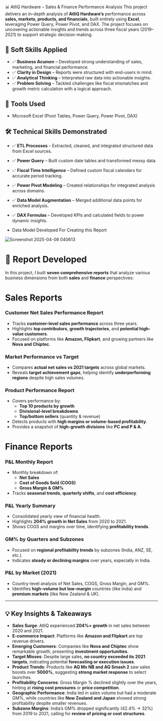 📊 AtliQ Hardware – Sales & Finance Performance Analysis
This project delivers an in-depth analysis of **AtliQ Hardware’s** performance across **sales, markets, products, and financials**, built entirely using **Excel**, leveraging Power Query, Power Pivot, and DAX. The project focuses on uncovering actionable insights and trends across three fiscal years (2019–2021) to support strategic decision-making.

## 🤝 Soft Skills Applied

- ✅ **Business Acumen** – Developed strong understanding of sales, marketing, and financial performance.
- ✅ **Clarity in Design** – Reports were structured with end-users in mind.
- ✅ **Analytical Thinking** – Interpreted raw data into actionable insights.
- ✅ **Problem Solving** – Tackled challenges like fiscal mismatches and growth metric calculation with a logical approach.

## 🧩 Tools Used

- Microsoft Excel (Pivot Tables, Power Query, Power Pivot, DAX)

## 🛠️ Technical Skills Demonstrated

- ✅ **ETL Processes** – Extracted, cleaned, and integrated structured data from Excel sources.
- ✅ **Power Query** – Built custom date tables and transformed messy data.
- ✅ **Fiscal Time Intelligence** – Defined custom fiscal calendars for accurate period tracking.
- ✅ **Power Pivot Modeling** – Created relationships for integrated analysis across domains.
- ✅ **Data Model Augmentation** – Merged additional data points for enriched analysis.
- ✅ **DAX Formulas** – Developed KPIs and calculated fields to power dynamic insights.

- Data Model Developed For Creating this Report
  
![Screenshot 2025-04-08 040613](https://github.com/user-attachments/assets/ee18ec4e-5f26-4162-a940-d00d3901ecf8)


# 🚧 Report Developed

In this project, I built **seven comprehensive reports** that analyze various business dimensions from both **sales** and **finance** perspectives:

# Sales Reports

### **Customer Net Sales Performance Report**

- Tracks **customer-level sales performance** across three years.
- Highlights **top contributors**, **growth trajectories**, and **potential high-value customers**.
- Focused on platforms like **Amazon, Flipkart**, and growing partners like **Nova and Chiptec**.
  
### **Market Performance vs Target**

- Compares **actual net sales vs 2021 targets** across global markets.
- Reveals **target achievement gaps**, helping identify **underperforming regions** despite high sales volumes.

### **Product Performance Report**

- Covers performance by:
    - **Top 10 products by growth**
    - **Divisional-level breakdowns**
    - **Top/bottom sellers** (quantity & revenue)
- Detects products with **high margins or volume-based profitability**.
- Provides a snapshot of **high-growth divisions** like **PC and P & A**.

# **Finance Reports**

### **P&L Monthly Report**

- Monthly breakdown of:
    - **Net Sales**
    - **Cost of Goods Sold (COGS)**
    - **Gross Margin & GM%**
- Tracks **seasonal trends**, **quarterly shifts**, and **cost efficiency**.

### **P&L Yearly Summary**

- Consolidated yearly view of financial health.
- Highlights **204% growth in Net Sales** from 2020 to 2021.
- Shows COGS and margins over time, identifying **profitability trends**.

### **GM% by Quarters and Subzones**

- Focused on **regional profitability trends** by subzones (India, ANZ, SE, etc.).
- Indicates **steady or declining margins** over years, especially in India.

### **P&L by Market (2021)**

- Country-level analysis of Net Sales, COGS, Gross Margin, and GM%.
- Identifies **high-volume but low-margin** countries (like India) and **premium markets** (like New Zealand & UK).

---

## 💡 Key Insights & Takeaways

- **Sales Surge**: AtliQ experienced **204%+ growth** in net sales between 2020 and 2021.
- **E-commerce Impact**: Platforms like **Amazon and Flipkart** are top revenue drivers.
- **Emerging Customers**: Companies like **Nova and Chiptec** show remarkable growth, presenting **investment opportunities**.
- **Target Misses**: Despite large sales, **no country exceeded its 2021 targets**, indicating potential **forecasting or execution issues**.
- **Product Trends**: Products like **AQ Mx NB and AQ Smash 2** saw sales boosts over **5000%**, suggesting **strong market response** to select launches.
- **Profitability Concerns**: Gross Margin % declined slightly over the years, hinting at **rising cost pressures** or **price competition**.
- **Geographic Performance**: India led in sales volume but had a moderate GM%, while countries like **New Zealand and Japan** showed strong profitability despite smaller revenues.
- **Subzone Margins**: India’s GM% dropped significantly (42.4% → 32%) from 2019 to 2021, calling for **review of pricing or cost structures**.
